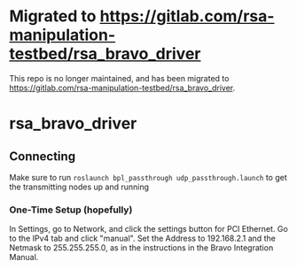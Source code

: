 # Migrated to https://gitlab.com/rsa-manipulation-testbed/rsa_bravo_driver
 This repo is no longer maintained, and has been migrated to https://gitlab.com/rsa-manipulation-testbed/rsa_bravo_driver.
 
# rsa_bravo_driver

## Connecting

Make sure to run ```roslaunch bpl_passthrough udp_passthrough.launch``` to get the transmitting nodes up and running


### One-Time Setup (hopefully)

In Settings, go to Network, and click the settings button for PCI Ethernet. Go to the IPv4 tab and click "manual". Set the Address to 192.168.2.1 and the Netmask to 255.255.255.0, as in the instructions in the Bravo Integration Manual. 

